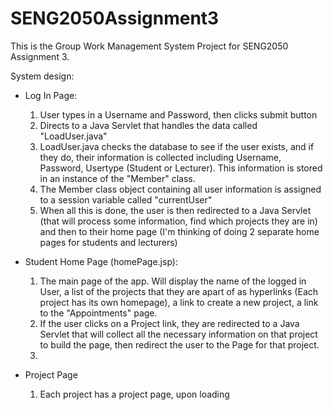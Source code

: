 # SENG2050Assignment3

This is the Group Work Management System Project for SENG2050 Assignment 3.

System design:
  - Log In Page:
    1. User types in a Username and Password, then clicks submit button
    2. Directs to a Java Servlet that handles the data called "LoadUser.java"
    3. LoadUser.java checks the database to see if the user exists, and if they do, their information is collected including Username, Password, Usertype (Student or Lecturer). This information is stored in an instance of the "Member" class.
    4. The Member class object containing all user information is assigned to a session variable called "currentUser"
    5. When all this is done, the user is then redirected to a Java Servlet (that will process some information, find which projects they are in) and then to their home page (I'm thinking of doing 2 separate home pages for students and lecturers)

  - Student Home Page (homePage.jsp):
    1. The main page of the app. Will display the name of the logged in User, a list of the projects that they are apart of as hyperlinks (Each project has its own homepage), a link to create a new project, a link to the "Appointments" page.
    3. If the user clicks on a Project link, they are redirected to a Java Servlet that will collect all the necessary information on that project to build the page, then redirect the user to the Page for that project.
    4.

  - Project Page
    1. Each project has a project page, upon loading
